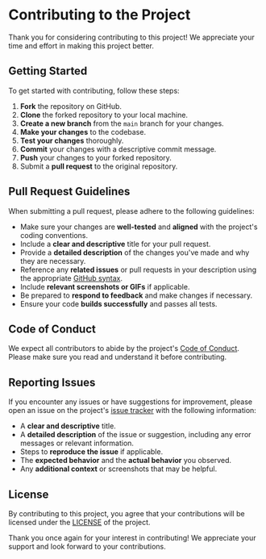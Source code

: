 # Contributing to the Project

Thank you for considering contributing to this project! We appreciate your time and effort in making this project better.

## Getting Started

To get started with contributing, follow these steps:

1. **Fork** the repository on GitHub.
2. **Clone** the forked repository to your local machine.
3. **Create a new branch** from the `main` branch for your changes.
4. **Make your changes** to the codebase.
5. **Test your changes** thoroughly.
6. **Commit** your changes with a descriptive commit message.
7. **Push** your changes to your forked repository.
8. Submit a **pull request** to the original repository.

## Pull Request Guidelines

When submitting a pull request, please adhere to the following guidelines:

- Make sure your changes are **well-tested** and **aligned** with the project's coding conventions.
- Include a **clear and descriptive** title for your pull request.
- Provide a **detailed description** of the changes you've made and why they are necessary.
- Reference any **related issues** or pull requests in your description using the appropriate [GitHub syntax](https://docs.github.com/en/issues/tracking-your-work-with-issues/linking-a-pull-request-to-an-issue).
- Include **relevant screenshots or GIFs** if applicable.
- Be prepared to **respond to feedback** and make changes if necessary.
- Ensure your code **builds successfully** and passes all tests.

## Code of Conduct

We expect all contributors to abide by the project's [Code of Conduct](/CODE_OF_CONDUCT.md). Please make sure you read and understand it before contributing.

## Reporting Issues

If you encounter any issues or have suggestions for improvement, please open an issue on the project's [issue tracker](https://github.com/tusken-s/facebook-tools/issues) with the following information:

- A **clear and descriptive** title.
- A **detailed description** of the issue or suggestion, including any error messages or relevant information.
- Steps to **reproduce the issue** if applicable.
- The **expected behavior** and the **actual behavior** you observed.
- Any **additional context** or screenshots that may be helpful.

## License

By contributing to this project, you agree that your contributions will be licensed under the [LICENSE](/LICENSE) of the project.

Thank you once again for your interest in contributing! We appreciate your support and look forward to your contributions.